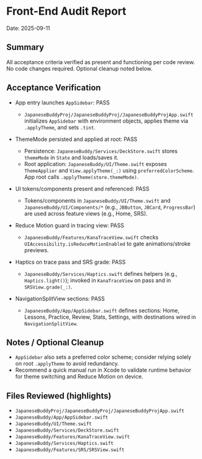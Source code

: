 # Front-End Audit Report

Date: 2025-09-11

## Summary
All acceptance criteria verified as present and functioning per code review. No code changes required. Optional cleanup noted below.

## Acceptance Verification

- App entry launches `AppSidebar`: PASS
  - `JapaneseBuddyProj/JapaneseBuddyProj/JapaneseBuddyProjApp.swift` initializes `AppSidebar` with environment objects, applies theme via `.applyTheme`, and sets `.tint`.

- ThemeMode persisted and applied at root: PASS
  - Persistence: `JapaneseBuddy/Services/DeckStore.swift` stores `themeMode` in `State` and loads/saves it.
  - Root application: `JapaneseBuddy/UI/Theme.swift` exposes `ThemeApplier` and `View.applyTheme(_:)` using `preferredColorScheme`. App root calls `.applyTheme(store.themeMode)`.

- UI tokens/components present and referenced: PASS
  - Tokens/components in `JapaneseBuddy/UI/Theme.swift` and `JapaneseBuddy/UI/Components/*` (e.g., `JBButton`, `JBCard`, `ProgressBar`) are used across feature views (e.g., Home, SRS).

- Reduce Motion guard in tracing view: PASS
  - `JapaneseBuddy/Features/KanaTraceView.swift` checks `UIAccessibility.isReduceMotionEnabled` to gate animations/stroke previews.

- Haptics on trace pass and SRS grade: PASS
  - `JapaneseBuddy/Services/Haptics.swift` defines helpers (e.g., `Haptics.light()`); invoked in `KanaTraceView` on pass and in `SRSView.grade(_:)`.

- NavigationSplitView sections: PASS
  - `JapaneseBuddy/App/AppSidebar.swift` defines sections: Home, Lessons, Practice, Review, Stats, Settings, with destinations wired in `NavigationSplitView`.

## Notes / Optional Cleanup
- `AppSidebar` also sets a preferred color scheme; consider relying solely on root `.applyTheme` to avoid redundancy.
- Recommend a quick manual run in Xcode to validate runtime behavior for theme switching and Reduce Motion on device.

## Files Reviewed (highlights)
- `JapaneseBuddyProj/JapaneseBuddyProj/JapaneseBuddyProjApp.swift`
- `JapaneseBuddy/App/AppSidebar.swift`
- `JapaneseBuddy/UI/Theme.swift`
- `JapaneseBuddy/Services/DeckStore.swift`
- `JapaneseBuddy/Features/KanaTraceView.swift`
- `JapaneseBuddy/Services/Haptics.swift`
- `JapaneseBuddy/Features/SRS/SRSView.swift`
